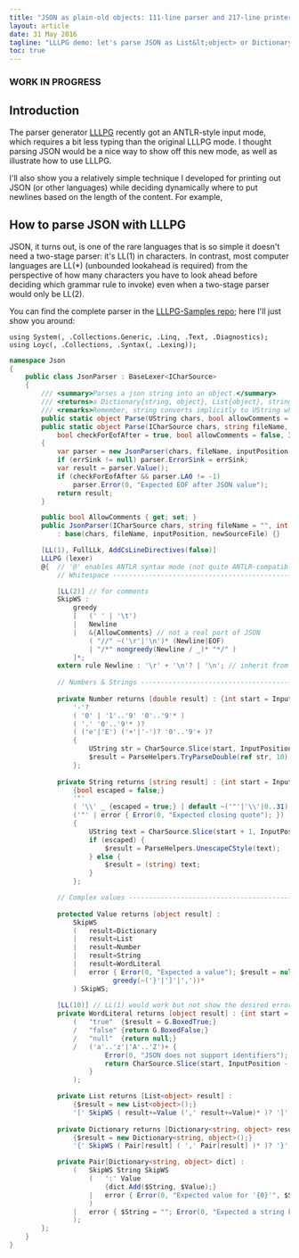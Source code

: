 ```yaml
---
title: "JSON as plain-old objects: 111-line parser and 217-line printer"
layout: article
date: 31 May 2016
tagline: "LLLPG demo: let's parse JSON as List&lt;object> or Dictionary&lt;string,object>, and print it compactly with smart line breaks"
toc: true
---
```


### WORK IN PROGRESS 

Introduction
------------

The parser generator [LLLPG](http://ecsharp.net/lllpg) recently got an ANTLR-style input mode, which requires a bit less typing than the original LLLPG mode. I thought parsing JSON would be a nice way to show off this new mode, as well as illustrate how to use LLLPG.

I'll also show you a relatively simple technique I developed for printing out JSON (or other languages) while deciding dynamically where to put newlines based on the length of the content. For example, 

How to parse JSON with LLLPG
----------------------------

JSON, it turns out, is one of the rare languages that is so simple it doesn't need a two-stage parser: it's LL(1) in characters. In contrast, most computer languages are LL(*) (unbounded lookahead is required) from the perspective of how many characters you have to look ahead before deciding which grammar rule to invoke) even when a two-stage parser would only be LL(2).

You can find the complete parser in the [LLLPG-Samples repo](http://github.com/qwertie/LLLPG-Samples); here I'll just show you around:


    using System(, .Collections.Generic, .Linq, .Text, .Diagnostics);
    using Loyc(, .Collections, .Syntax(, .Lexing));	

~~~csharp
namespace Json
{	
	public class JsonParser : BaseLexer<ICharSource>
	{
		/// <summary>Parses a json string into an object.</summary>
		/// <returns>a Dictionary{string, object}, List{object}, string or number.</returns>
		/// <remarks>Remember, string converts implicitly to UString which boxes into ICharSource</remarks>
		public static object Parse(UString chars, bool allowComments = false) { return Parse(chars, "", 0, true, allowComments); }
		public static object Parse(ICharSource chars, string fileName, int inputPosition = 0, 
			bool checkForEofAfter = true, bool allowComments = false, IMessageSink errSink = null)
		{
			var parser = new JsonParser(chars, fileName, inputPosition, false) { AllowComments = allowComments };
			if (errSink != null) parser.ErrorSink = errSink;
			var result = parser.Value();
			if (checkForEofAfter && parser.LA0 != -1)
				parser.Error(0, "Expected EOF after JSON value");
			return result;
		}

		public bool AllowComments { get; set; }
		public JsonParser(ICharSource chars, string fileName = "", int inputPosition = 0, bool newSourceFile = true) 
			: base(chars, fileName, inputPosition, newSourceFile) {}

		[LL(1), FullLLk, AddCsLineDirectives(false)]
		LLLPG (lexer)
		@{	// '@' enables ANTLR syntax mode (not quite ANTLR-compatible though)
			// Whitespace -----------------------------------------------------

			[LL(2)] // for comments
			SkipWS : 
				greedy
				[	(' ' | '\t') 
				|	Newline
				|	&{AllowComments} // not a real part of JSON
					( "//" ~('\r'|'\n')* (Newline|EOF)
					| "/*" nongreedy(Newline / _)* "*/" )
				]*;
			extern rule Newline : '\r' + '\n'? | '\n'; // inherit from base class
		
			// Numbers & Strings ----------------------------------------------
		
			private Number returns [double result] : {int start = InputPosition;}
				'-'?
				( '0' | '1'..'9' '0'..'9'* )
				( '.' '0'..'9'* )?
				( ('e'|'E') ('+'|'-')? '0'..'9'+ )?
				{
					UString str = CharSource.Slice(start, InputPosition - start);
					$result = ParseHelpers.TryParseDouble(ref str, 10);
				};
			
			private String returns [string result] : {int start = InputPosition;}
				{bool escaped = false;}
				'"'
				( '\\' _ {escaped = true;} | default ~('"'|'\\'|0..31) )* 
				('"' | error { Error(0, "Expected closing quote"); })
				{
					UString text = CharSource.Slice(start + 1, InputPosition - start - 2);
					if (escaped) {
						$result = ParseHelpers.UnescapeCStyle(text);
					} else {
						$result = (string) text;
					}
				};

			// Complex values -------------------------------------------------
		
			protected Value returns [object result] :
				SkipWS
				(	result=Dictionary 
				|	result=List 
				|	result=Number
				|	result=String
				|	result=WordLiteral
				|	error { Error(0, "Expected a value"); $result = null; } 
					      greedy(~('}'|']'|','))*
				) SkipWS;
		
			[LL(10)] // LL(1) would work but not show the desired error message in case of e.g. "troo"
			private WordLiteral returns [object result] : {int start = InputPosition;}
				(	"true"  {$result = G.BoxedTrue;}
				/	"false" {return G.BoxedFalse;}
				/	"null"  {return null;}
				/	('a'..'z'|'A'..'Z')+ { 
						Error(0, "JSON does not support identifiers");
						return CharSource.Slice(start, InputPosition - start).ToString();
					}
				);

			private List returns [List<object> result] :
				{$result = new List<object>();}
				'[' SkipWS ( result+=Value (',' result+=Value)* )? ']';
			
			private Dictionary returns [Dictionary<string, object> result] :
				{$result = new Dictionary<string, object>();}
				'{' SkipWS ( Pair[result] ( ',' Pair[result] )* )? '}';

			private Pair[Dictionary<string, object> dict] :
				(	SkipWS String SkipWS
					(	':' Value
						{dict.Add($String, $Value);}
					|	error { Error(0, "Expected value for '{0}'", $String); }
					)
				|	error { $String = ""; Error(0, "Expected a string key"); } ~(':'|'}'|',')
				);
		};
	}
}

~~~
